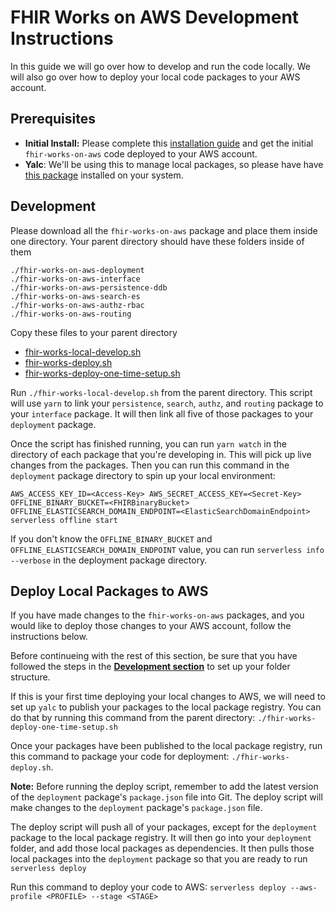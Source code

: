 # FHIR Works on AWS Development Instructions

In this guide we will go over how to develop and run the code locally. We will also go over how to deploy your local code packages to your AWS account.

## Prerequisites
 
 - **Initial Install:** Please complete this [installation guide](./INSTALL.md) and get the initial `fhir-works-on-aws` code deployed to your AWS account.
 - **Yalc**: We'll be using this to manage local packages, so please have have [this package](https://github.com/whitecolor/yalc) installed on your system. 

## Development

Please download all the `fhir-works-on-aws` package and place them inside one directory. Your parent directory should have these folders inside of them
```
./fhir-works-on-aws-deployment
./fhir-works-on-aws-interface
./fhir-works-on-aws-persistence-ddb
./fhir-works-on-aws-search-es
./fhir-works-on-aws-authz-rbac
./fhir-works-on-aws-routing
```

Copy these files to your parent directory
- [fhir-works-local-develop.sh](./scripts/fhir-works-deploy.sh)
- [fhir-works-deploy.sh](./scripts/fhir-works-deploy.sh)
- [fhir-works-deploy-one-time-setup.sh](./scripts/fhir-works-deploy-one-time-setup.sh)

Run `./fhir-works-local-develop.sh` from the parent directory. This script will use `yarn` to link your `persistence`, `search`, `authz`, and `routing` package to your `interface` package. It will then link all five of those packages to your `deployment` package.

Once the script has finished running, you can run `yarn watch` in the directory of each package that you're developing in. This will pick up live changes from the packages. Then you can run this command in the `deployment` package directory to spin up your local environment: 

`AWS_ACCESS_KEY_ID=<Access-Key> AWS_SECRET_ACCESS_KEY=<Secret-Key> OFFLINE_BINARY_BUCKET=<FHIRBinaryBucket> OFFLINE_ELASTICSEARCH_DOMAIN_ENDPOINT=<ElasticSearchDomainEndpoint> serverless offline start`

If you don't know the `OFFLINE_BINARY_BUCKET` and `OFFLINE_ELASTICSEARCH_DOMAIN_ENDPOINT` value, you can run `serverless info --verbose` in the deployment package directory.

## Deploy Local Packages to AWS

If you have made changes to the `fhir-works-on-aws` packages, and you would like to deploy those changes to your AWS account, follow the instructions below.

Before continueing with the rest of this section, be sure that you have followed the steps in the [**Development section**](#development) to set up your folder structure.

If this is your first time deploying your local changes to AWS, we will need to set up `yalc` to publish your packages to the local package registry. You can do that by running this command from the parent directory: `./fhir-works-deploy-one-time-setup.sh`

Once your packages have been published to the local package registry, run this command to package your code for deployment: `./fhir-works-deploy.sh`. 

**Note:** Before running the deploy script, remember to add the latest version of the `deployment` package's `package.json` file into Git. The deploy script will make changes to the `deployment` package's `package.json` file. 

The deploy script will push all of your packages, except for the `deployment` package to the local package registry. It will then go into your `deployment` folder, and add those local packages as dependencies. It then pulls those local packages into the `deployment` package so that you are ready to run `serverless deploy` 

Run this command to deploy your code to AWS:
`serverless deploy --aws-profile <PROFILE> --stage <STAGE>`
